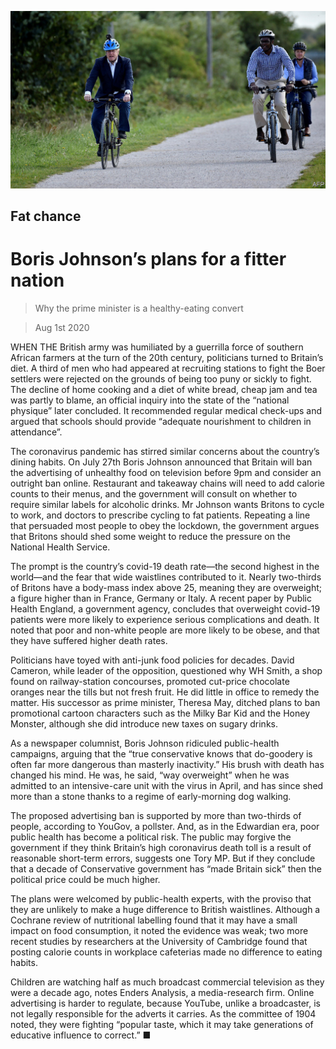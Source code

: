 ![](./images/20200801_BRP502.jpg)

## Fat chance

# Boris Johnson’s plans for a fitter nation

> Why the prime minister is a healthy-eating convert

> Aug 1st 2020

WHEN THE British army was humiliated by a guerrilla force of southern African farmers at the turn of the 20th century, politicians turned to Britain’s diet. A third of men who had appeared at recruiting stations to fight the Boer settlers were rejected on the grounds of being too puny or sickly to fight. The decline of home cooking and a diet of white bread, cheap jam and tea was partly to blame, an official inquiry into the state of the “national physique” later concluded. It recommended regular medical check-ups and argued that schools should provide “adequate nourishment to children in attendance”.

The coronavirus pandemic has stirred similar concerns about the country’s dining habits. On July 27th Boris Johnson announced that Britain will ban the advertising of unhealthy food on television before 9pm and consider an outright ban online. Restaurant and takeaway chains will need to add calorie counts to their menus, and the government will consult on whether to require similar labels for alcoholic drinks. Mr Johnson wants Britons to cycle to work, and doctors to prescribe cycling to fat patients. Repeating a line that persuaded most people to obey the lockdown, the government argues that Britons should shed some weight to reduce the pressure on the National Health Service.

The prompt is the country’s covid-19 death rate—the second highest in the world—and the fear that wide waistlines contributed to it. Nearly two-thirds of Britons have a body-mass index above 25, meaning they are overweight; a figure higher than in France, Germany or Italy. A recent paper by Public Health England, a government agency, concludes that overweight covid-19 patients were more likely to experience serious complications and death. It noted that poor and non-white people are more likely to be obese, and that they have suffered higher death rates.

Politicians have toyed with anti-junk food policies for decades. David Cameron, while leader of the opposition, questioned why WH Smith, a shop found on railway-station concourses, promoted cut-price chocolate oranges near the tills but not fresh fruit. He did little in office to remedy the matter. His successor as prime minister, Theresa May, ditched plans to ban promotional cartoon characters such as the Milky Bar Kid and the Honey Monster, although she did introduce new taxes on sugary drinks.

As a newspaper columnist, Boris Johnson ridiculed public-health campaigns, arguing that the “true conservative knows that do-goodery is often far more dangerous than masterly inactivity.” His brush with death has changed his mind. He was, he said, “way overweight” when he was admitted to an intensive-care unit with the virus in April, and has since shed more than a stone thanks to a regime of early-morning dog walking.

The proposed advertising ban is supported by more than two-thirds of people, according to YouGov, a pollster. And, as in the Edwardian era, poor public health has become a political risk. The public may forgive the government if they think Britain’s high coronavirus death toll is a result of reasonable short-term errors, suggests one Tory MP. But if they conclude that a decade of Conservative government has “made Britain sick” then the political price could be much higher.

The plans were welcomed by public-health experts, with the proviso that they are unlikely to make a huge difference to British waistlines. Although a Cochrane review of nutritional labelling found that it may have a small impact on food consumption, it noted the evidence was weak; two more recent studies by researchers at the University of Cambridge found that posting calorie counts in workplace cafeterias made no difference to eating habits.

Children are watching half as much broadcast commercial television as they were a decade ago, notes Enders Analysis, a media-research firm. Online advertising is harder to regulate, because YouTube, unlike a broadcaster, is not legally responsible for the adverts it carries. As the committee of 1904 noted, they were fighting “popular taste, which it may take generations of educative influence to correct.” ■